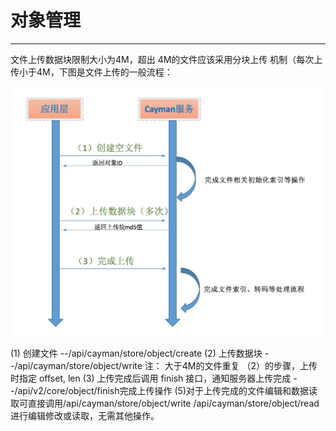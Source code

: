 # 对象管理
---------

文件上传数据块限制大小为4M，超出 4M的文件应该采用分块上传	机制（每次上传小于4M，下图是文件上传的一般流程：

![](文件上传流程.png)



(1) 创建文件 --/api/cayman/store/object/create
(2) 上传数据块 --/api/cayman/store/object/write
注： 大于4M的文件重复 （2）的步骤，上传时指定 offset, len
(3) 上传完成后调用 finish 接口，通知服务器上传完成 --/api/v2/core/object/finish完成上传操作
(5)对于上传完成的文件编辑和数据读取可直接调用/api/cayman/store/object/write /api/cayman/store/object/read 进行编辑修改或读取，无需其他操作。 
